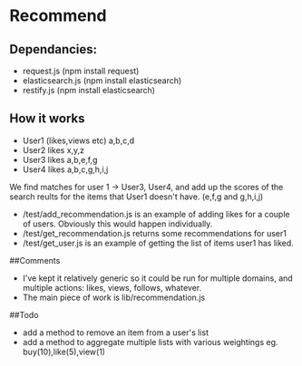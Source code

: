 # Recommend

## Dependancies:
- request.js  (npm install request)
- elasticsearch.js (npm install elasticsearch)
- restify.js (npm install elasticsearch)

## How it works

- User1 (likes,views etc) a,b,c,d
- User2 likes x,y,z
- User3 likes a,b,e,f,g
- User4 likes a,b,c,g,h,i,j

We find matches for user 1  -> User3, User4, and add up the scores of the search reults for the items that User1 doesn't have. (e,f,g and g,h,i,j)

- /test/add_recommendation.js is an example of adding likes for a couple of users. Obviously this would happen individually.
- /test/get_recommendation.js returns some recommendations for user1
- /test/get_user.js is an example of getting the list of items user1 has liked.

##Comments
- I've kept it relatively generic so it could be run for multiple domains, and multiple actions: likes, views, follows, whatever.
- The main piece of work is lib/recommendation.js

##Todo
- add a method to remove an item from a user's list
-  add a method to aggregate multiple lists with various weightings eg. buy(10),like(5),view(1)




